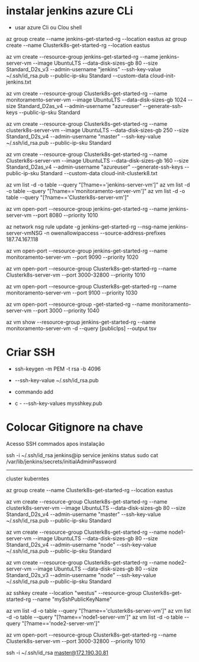 # instalar jenkins azure CLi

- usar azure Cli ou Clou shell

az group create --name jenkins-get-started-rg --location eastus
az group create --name Clusterk8s-get-started-rg --location eastus


az vm create --resource-group jenkins-get-started-rg --name jenkins-server-vm --image UbuntuLTS --data-disk-sizes-gb 80 --size Standard_D2s_v3 --admin-username "jenkins"  --ssh-key-value ~/.ssh/id_rsa.pub --public-ip-sku Standard --custom-data cloud-init-jenkins.txt 

az vm create --resource-group Clusterk8s-get-started-rg --name monitoramento-server-vm --image UbuntuLTS --data-disk-sizes-gb 1024 --size Standard_D2as_v4 --admin-username "azureuser" --generate-ssh-keys --public-ip-sku Standard 

az vm create --resource-group Clusterk8s-get-started-rg --name clusterk8s-server-vm --image UbuntuLTS --data-disk-sizes-gb 250 --size Standard_D2s_v4 --admin-username "master"  --ssh-key-value ~/.ssh/id_rsa.pub --public-ip-sku Standard

az vm create --resource-group Clusterk8s-get-started-rg --name Clusterk8s-server-vm --image UbuntuLTS --data-disk-sizes-gb 160 --size Standard_D2as_v4 --admin-username "azureuser" --generate-ssh-keys --public-ip-sku Standard --custom-data cloud-init-clusterk8.txt


az vm list -d -o table --query "[?name=='jenkins-server-vm']"
az vm list -d -o table --query "[?name=='monitoramento-server-vm']"
az vm list -d -o table --query "[?name=='Clusterk8s-server-vm']"

az vm open-port --resource-group jenkins-get-started-rg --name jenkins-server-vm --port 8080 --priority 1010

az network nsg rule update -g jenkins-get-started-rg --nsg-name jenkins-server-vmNSG -n owenallowipaccess --source-address-prefixes 187.74.167.118

az vm open-port --resource-group jenkins-get-started-rg --name monitoramento-server-vm --port 9090 --priority 1020

az vm open-port --resource-group Clusterk8s-get-started-rg --name Clusterk8s-server-vm --port 3000-32800 --priority 1010

az vm open-port --resource-group Clusterk8s-get-started-rg --name monitoramento-server-vm --port 9100 --priority 1030

az vm open-port --resource-group -get-started-rg --name monitoramento-server-vm --port 3000 --priority 1040

az vm show --resource-group jenkins-get-started-rg --name monitoramento-server-vm -d --query [publicIps] --output tsv

# Criar SSH
- ssh-keygen -m PEM -t rsa -b 4096
- --ssh-key-value ~/.ssh/id_rsa.pub

- commando add
- c \- --ssh-key-values mysshkey.pub

# Colocar Gitignore na chave

Acesso SSH commados apos instalação

ssh -i ~/.ssh/id_rsa jenkins@ip
service jenkins status
sudo cat /var/lib/jenkins/secrets/initialAdminPassword


---------------------
cluster kuberntes

az group create --name Clusterk8s-get-started-rg --location eastus

az vm create --resource-group Clusterk8s-get-started-rg --name clusterk8s-server-vm --image UbuntuLTS --data-disk-sizes-gb 80 --size Standard_D2s_v4 --admin-username "master"  --ssh-key-value ~/.ssh/id_rsa.pub --public-ip-sku Standard

az vm create --resource-group Clusterk8s-get-started-rg --name node1-server-vm --image UbuntuLTS --data-disk-sizes-gb 80 --size Standard_D2s_v4 --admin-username "node" --ssh-key-value ~/.ssh/id_rsa.pub --public-ip-sku Standard

az vm create --resource-group Clusterk8s-get-started-rg --name node2-server-vm --image UbuntuLTS --data-disk-sizes-gb 80 --size Standard_D2s_v3 --admin-username "node"  --ssh-key-value ~/.ssh/id_rsa.pub --public-ip-sku Standard

az sshkey create --location "westus" --resource-group Clusterk8s-get-started-rg --name "mySshPublicKeyName"


az vm list -d -o table --query "[?name=='clusterk8s-server-vm']"
az vm list -d -o table --query "[?name=='node1-server-vm']"
az vm list -d -o table --query "[?name=='node2-server-vm']"


az vm open-port --resource-group Clusterk8s-get-started-rg --name Clusterk8s-server-vm --port 3000-32800 --priority 1010


ssh -i ~/.ssh/id_rsa master@172.190.30.81
